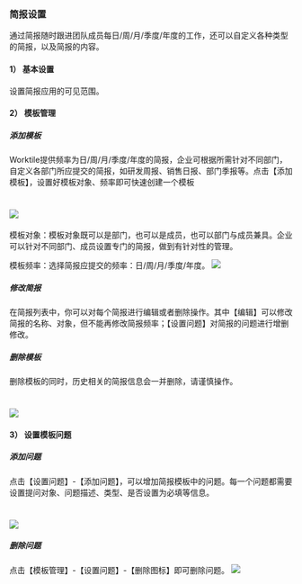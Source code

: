 ### 简报设置

通过简报随时跟进团队成员每日/周/月/季度/年度的工作，还可以自定义各种类型的简报，以及简报的内容。

#### 1） 基本设置
设置简报应用的可见范围。

#### 2） 模板管理

##### 添加模板
Worktile提供频率为日/周/月/季度/年度的简报，企业可根据所需针对不同部门，自定义各部门所应提交的简报，如研发周报、销售日报、部门季报等。点击【添加模板】，设置好模板对象、频率即可快速创建一个模板

# ![](/assets/3.6.2.1添加模板.png)

模板对象：模板对象既可以是部门，也可以是成员，也可以部门与成员兼具。企业可以针对不同部门、成员设置专门的简报，做到有针对性的管理。

模板频率：选择简报应提交的频率：日/周/月/季度/年度。
![](/assets/3.6.2.1添加模板2.png)

##### 修改简报	

在简报列表中，你可以对每个简报进行编辑或者删除操作。其中【编辑】可以修改简报的名称、对象，但不能再修改简报频率；【设置问题】对简报的问题进行增删修改。

#####  删除模板

删除模板的同时，历史相关的简报信息会一并删除，请谨慎操作。

# ![](/assets/3.6.2.3简报设置2.png)

#### 3） 设置模板问题

##### 添加问题

点击【设置问题】-【添加问题】，可以增加简报模板中的问题。每一个问题都需要设置提问对象、问题描述、类型、是否设置为必填等信息。

# ![](/assets/3.6.3.1添加问题.png)

##### 删除问题

点击【模板管理】-【设置问题】-【删除图标】即可删除问题。
![](/assets/3.6.3.2删除问题.png)




